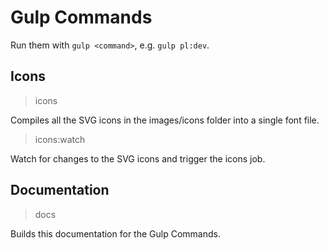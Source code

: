 

<!-- Start gulpfile.js -->

# Gulp Commands

Run them with ```gulp <command>```, e.g. ```gulp pl:dev```.

## Icons

> icons

Compiles all the SVG icons in the images/icons folder into a single font file.

> icons:watch

Watch for changes to the SVG icons and trigger the icons job.

## Documentation

> docs

Builds this documentation for the Gulp Commands.

<!-- End gulpfile.js -->

